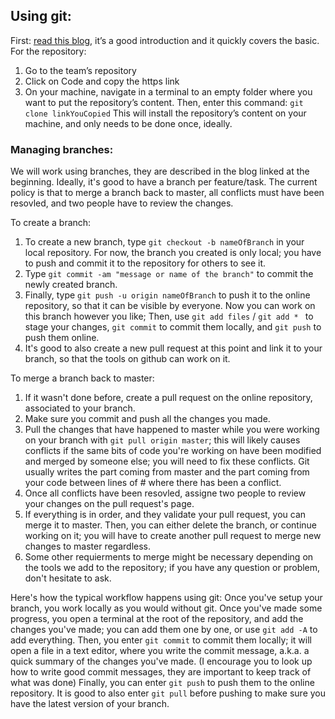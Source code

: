 ## Using git:
First: [read this blog](https://rogerdudler.github.io/git-guide/), it’s a good introduction and it quickly covers the basic.
For the repository:
  1) Go to the team’s repository
  2) Click on Code and copy the https link
  3) On your machine, navigate in a terminal to an empty folder where you want to put the repository’s content. Then, enter this command: `git clone linkYouCopied` This will install the repository’s content on your machine, and only needs to be done once, ideally.

### Managing branches:

We will work using branches, they are described in the blog linked at the beginning. Ideally, it's good to have a branch per feature/task. The current policy is that to merge a branch back to master, all conflicts must have been resovled, and two people have to review the changes.

To create a branch:
1) To create a new branch, type `git checkout -b nameOfBranch` in your local repository. For now, the branch you created is only local; you have to push and commit it to the repository for others to see it.
2) Type `git commit -am "message or name of the branch"` to commit the newly created branch.
3) Finally, type `git push -u origin nameOfBranch` to push it to the online repository, so that it can be visible by everyone. Now you can work on this branch however you like; Then, use `git add files` / `git add * ` to stage your changes, `git commit` to commit them locally, and `git push` to push them online.
4) It's good to also create a new pull request at this point and link it to your branch, so that the tools on github can work on it.

To merge a branch back to master:
1) If it wasn't done before, create a pull request on the online repository, associated to your branch.
2) Make sure you commit and push all the changes you made.
3) Pull the changes that have happened to master while you were working on your branch with `git pull origin master`; this will likely causes conflicts if the same bits of code you're working on have been modified and merged by someone else; you will need to fix these conflicts. Git usually writes the part coming from master and the part coming from your code between lines of # where there has been a conflict.
4) Once all conflicts have been resovled, assigne two people to review your changes on the pull request's page.
5) If everything is in order, and they validate your pull request, you can merge it to master. Then, you can either delete the branch, or continue working on it; you will have to create another pull request to merge new changes to master regardless.
6) Some other requierments to merge might be necessary depending on the tools we add to the repository; if you have any question or problem, don't hesitate to ask.

Here's how the typical workflow happens using git: Once you've setup your branch, you work locally as you would without git. 
Once you've made some progress, you open a terminal at the root of the repository, and add the changes you've made; you can add them one by one, or use `git add -A` to add everything.
Then, you enter `git commit` to commit them locally; it will open a file in a text editor, where you write the commit message, a.k.a. a quick summary of the changes you've made. (I encourage you to look up how to write good commit messages, they are important to keep track of what was done)
Finally, you can enter `git push` to push them to the online repository. It is good to also enter `git pull` before pushing to make sure you have the latest version of your branch.